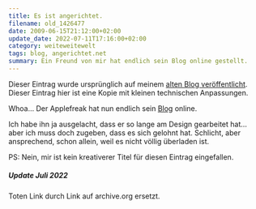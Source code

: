 ```yaml
---
title: Es ist angerichtet.
filename: old_1426477
date: 2009-06-15T21:12:00+02:00
update_date: 2022-07-11T17:16:00+02:00
category: weiteweitewelt
tags: blog, angerichtet.net
summary: Ein Freund von mir hat endlich sein Blog online gestellt.
---
```

Dieser Eintrag wurde ursprünglich auf meinem [alten Blog veröffentlicht](https://stu.blogger.de/stories/1426477/). Dieser Eintrag hier ist eine Kopie mit kleinen technischen Anpassungen.

Whoa… Der Applefreak hat nun endlich sein [Blog](https://web.archive.org/web/20140904175437/http://www.angerichtet.net/blog/) online.

Ich habe ihn ja ausgelacht, dass er so lange am Design gearbeitet hat… aber ich muss doch zugeben, dass es sich gelohnt hat. Schlicht, aber ansprechend, schon allein, weil es nicht völlig überladen ist.

PS: Nein, mir ist kein kreativerer Titel für diesen Eintrag eingefallen.

##### Update Juli 2022

Toten Link durch Link auf archive.org ersetzt.
